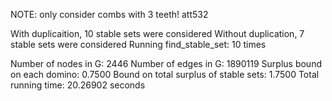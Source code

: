 NOTE: only consider combs with 3 teeth! 
att532

With duplicaition, 10 stable sets were considered 
Without duplication, 7 stable sets were considered 
Running find_stable_set: 10 times 

Number of nodes in G: 2446 
Number of edges in G: 1890119 
Surplus bound on each domino: 0.7500 
Bound on total surplus of stable sets: 1.7500 
Total running time: 20.26902 seconds